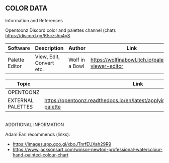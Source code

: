 COLOR DATA
---
Information and References

Opentoonz Discord color and palettes channel (chat):  https://discord.gg/K5czs5n4yS

|Software|Description|Author|Link|
|-|-|-|-|
|Palette Editor|View, Edit, Convert etc.|Wolf in a Bowl|https://wolfinabowl.itch.io/palette-viewer-editor|


|Topic|Link|
|-|-|
|OPENTOONZ||
|EXTERNAL PALETTES|  https://opentoonz.readthedocs.io/en/latest/applying_special_fx.html#external-palette|

<br>
ADDITIONAL INFORMATION
<br>

Adam Earl recommends (links):
- https://images.app.goo.gl/xboJTnrfEUXah29R9
- https://www.jacksonsart.com/winsor-newton-professional-watercolour-hand-painted-colour-chart

